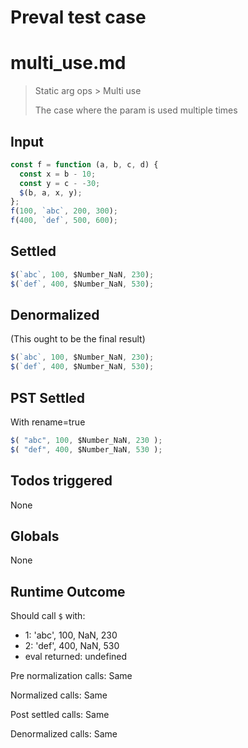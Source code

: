 # Preval test case

# multi_use.md

> Static arg ops > Multi use
>
> The case where the param is used multiple times

## Input

`````js filename=intro
const f = function (a, b, c, d) {
  const x = b - 10;
  const y = c - -30;
  $(b, a, x, y);
};
f(100, `abc`, 200, 300);
f(400, `def`, 500, 600);
`````


## Settled


`````js filename=intro
$(`abc`, 100, $Number_NaN, 230);
$(`def`, 400, $Number_NaN, 530);
`````


## Denormalized
(This ought to be the final result)

`````js filename=intro
$(`abc`, 100, $Number_NaN, 230);
$(`def`, 400, $Number_NaN, 530);
`````


## PST Settled
With rename=true

`````js filename=intro
$( "abc", 100, $Number_NaN, 230 );
$( "def", 400, $Number_NaN, 530 );
`````


## Todos triggered


None


## Globals


None


## Runtime Outcome


Should call `$` with:
 - 1: 'abc', 100, NaN, 230
 - 2: 'def', 400, NaN, 530
 - eval returned: undefined

Pre normalization calls: Same

Normalized calls: Same

Post settled calls: Same

Denormalized calls: Same
